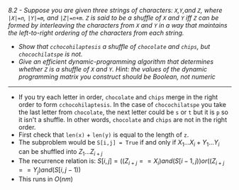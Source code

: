 *8.2 - Suppose you are given three strings of characters: `X`,`Y`,and `Z`, where `|X|=n`, `|Y|=m`, and `|Z|=n+m`. `Z` is said to be a shuffle of `X` and `Y` iff `Z` can be formed by interleaving the characters from `X` and `Y` in a way that maintains the left-to-right ordering of the characters from each string.*
- *Show that `cchocohilaptesis` a shuffle of `chocolate` and `chips`, but `chocochilatspe` is not.*
- *Give an efficient dynamic-programming algorithm that determines whether `Z` is a shuffle of `X` and `Y`. Hint: the values of the dynamic programming matrix you construct should be Boolean, not numeric*
***
- If you try each letter in order, `chocolate` and `chips` merge in the right order to form `cchocohilaptesis`. In the case of `chocochilatspe` you take the last letter from `chocolate`, the next letter could be `s` or `t` but it is `p` so it isn't a shuffle. In other words, `chocolate` and `chips` are not in the right order.
- First check that `len(x)` + `len(y)` is equal to the length of `z`.
- The subproblem would be `S[i,j] = True` if and only if $X_1\dots X_i + Y_1\dots Y_i$ can be shuffled into $Z_1\dots Z_{i+j}$
- The recurrence relation is: $S[i,j] = ((Z_{i+j} == X_i) and (S[i-1,j)) or ((Z_{i+j} == Y_j) and (S[i,j-1))$
- This runs in $O(nm)$

